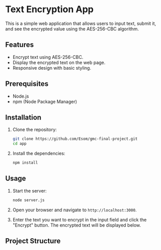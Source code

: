 # Text Encryption App

This is a simple web application that allows users to input text, submit it, and see the encrypted value using the AES-256-CBC algorithm.

## Features

- Encrypt text using AES-256-CBC.
- Display the encrypted text on the web page.
- Responsive design with basic styling.

## Prerequisites

- Node.js
- npm (Node Package Manager)

## Installation

1. Clone the repository:
    ```bash
    git clone https://github.com/Esom/gmc-final-project.git
    cd app
    ```

2. Install the dependencies:
    ```bash
    npm install
    ```

## Usage

1. Start the server:
    ```bash
    node server.js
    ```

2. Open your browser and navigate to `http://localhost:3000`.

3. Enter the text you want to encrypt in the input field and click the "Encrypt" button. The encrypted text will be displayed below.

## Project Structure

